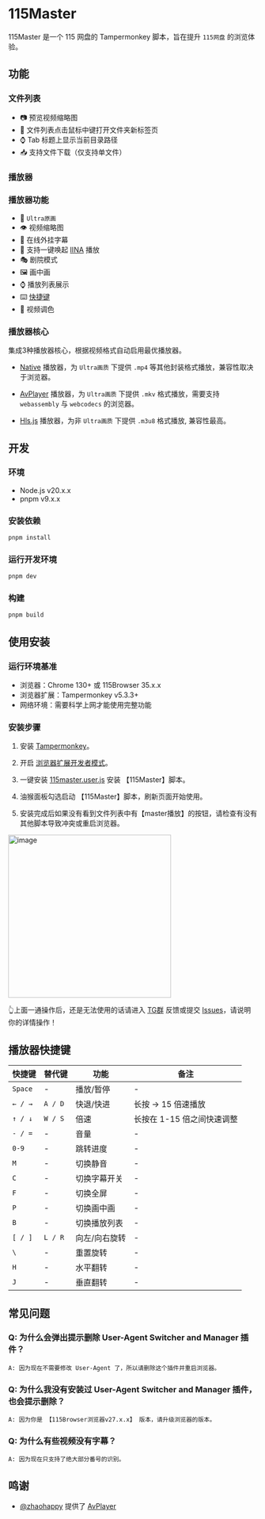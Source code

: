 # 115Master

115Master 是一个 115 网盘的 Tampermonkey 脚本，旨在提升 `115网盘` 的浏览体验。

## 功能

### 文件列表

- 📷 预览视频缩略图
- 📄 文件列表点击鼠标中键打开文件夹新标签页
- ⌚ Tab 标题上显示当前目录路径
- 📥 支持文件下载（仅支持单文件）

### 播放器

### 播放器功能

- 🎨 `Ultra原画`
- 👁 视频缩略图
- 🤖 在线外挂字幕
- 🎉 支持一键唤起 [IINA](https://iina.io/) 播放
- 🎭 剧院模式
- 🖼 画中画
- ⌚ 播放列表展示
- ⌨️ [快捷键](#播放器快捷键)
- 🎨 视频调色

### 播放器核心

集成3种播放器核心，根据视频格式自动启用最优播放器。

- [Native](https://developer.mozilla.org/zh-CN/docs/Web/HTML/Reference/Elements/video) 播放器，为 `Ultra画质` 下提供 `.mp4` 等其他封装格式播放，兼容性取决于浏览器。

- [AvPlayer](https://zhaohappy.github.io/libmedia/docs/guide/player) 播放器，为 `Ultra画质` 下提供 `.mkv` 格式播放，需要支持 `webassembly` 与 `webcodecs` 的浏览器。

- [Hls.js](https://github.com/video-dev/hls.js) 播放器，为非 `Ultra画质` 下提供 `.m3u8` 格式播放, 兼容性最高。

## 开发

### 环境

- Node.js v20.x.x
- pnpm v9.x.x

### 安装依赖

```sh
pnpm install
```

### 运行开发环境

```bash
pnpm dev
```

### 构建

```bash
pnpm build
```

## 使用安装

### 运行环境基准

- 浏览器：Chrome 130+ 或 115Browser 35.x.x
- 浏览器扩展：Tampermonkey v5.3.3+
- 网络环境：需要科学上网才能使用完整功能

### 安装步骤

1. 安装 [Tampermonkey](https://www.tampermonkey.net/)。

2. 开启 [浏览器扩展开发者模式](https://www.tampermonkey.net/faq.php#Q209)。

3. 一键安装 [115master.user.js](https://github.com/cbingb666/115master/releases/latest/download/115master.user.js) 安装 【115Master】脚本。

4. 油猴面板勾选启动 【115Master】脚本，刷新页面开始使用。

5. 安装完成后如果没有看到文件列表中有【master播放】的按钮，请检查有没有其他脚本导致冲突或重启浏览器。

<img width="329" alt="image" src="https://github.com/user-attachments/assets/189ac578-0592-43bd-ab75-b62cbe6f5170" />

👆上面一通操作后，还是无法使用的话请进入 [TG群](https://t.me/+EzfL2xXhlOA4ZjBh) 反馈或提交 [Issues](https://github.com/cbingb666/115master/issues)，请说明你的详情操作！

## 播放器快捷键

| 快捷键    | 替代键  | 功能          | 备注                       |
| --------- | ------- | ------------- | -------------------------- |
| `Space`   | -       | 播放/暂停     | -                          |
| ` ← / → ` | `A / D` | 快退/快进     | 长按 → 15 倍速播放         |
| ` ↑ / ↓ ` | `W / S` | 倍速          | 长按在 1-15 倍之间快速调整 |
| ` - / = ` | -       | 音量          | -                          |
| `0-9`     | -       | 跳转进度      | -                          |
| `M`       | -       | 切换静音      | -                          |
| `C`       | -       | 切换字幕开关  | -                          |
| `F`       | -       | 切换全屏      | -                          |
| `P`       | -       | 切换画中画    | -                          |
| `B`       | -       | 切换播放列表  | -                          |
| ` [ / ] ` | `L / R` | 向左/向右旋转 | -                          |
| ` \ `     | -       | 重置旋转      | -                          |
| `H`       | -       | 水平翻转      | -                          |
| `J`       | -       | 垂直翻转      | -                          |

## 常见问题

### Q: 为什么会弹出提示删除 User-Agent Switcher and Manager 插件？

    A: 因为现在不需要修改 User-Agent 了，所以请删除这个插件并重启浏览器。

### Q: 为什么我没有安装过 User-Agent Switcher and Manager 插件，也会提示删除？

    A: 因为你是 【115Browser浏览器v27.x.x】 版本，请升级浏览器的版本。


### Q: 为什么有些视频没有字幕？

    A: 因为现在只支持了绝大部分番号的识别。

## 鸣谢

- [@zhaohappy](https://github.com/zhaohappy) 提供了 [AvPlayer](https://zhaohappy.github.io/libmedia/docs/guide/player) 

